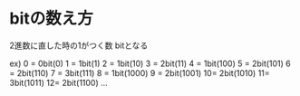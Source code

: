 # bitの数え方

2進数に直した時の1がつく数 bitとなる

ex) 0 = 0bit(0)
    1 = 1bit(1)
    2 = 1bit(10)
    3 = 2bit(11)
    4 = 1bit(100)
    5 = 2bit(101)
    6 = 2bit(110)
    7 = 3bit(111)
    8 = 1bit(1000)
    9 = 2bit(1001)
    10= 2bit(1010)
    11= 3bit(1011)
    12= 2bit(1100)
    ...
    

